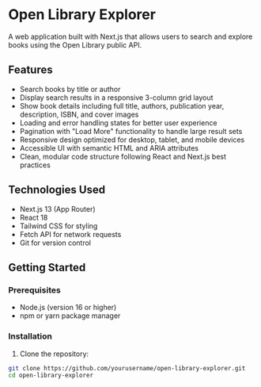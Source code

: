 # Open Library Explorer

A web application built with Next.js that allows users to search and explore books using the Open Library public API.

## Features

- Search books by title or author
- Display search results in a responsive 3-column grid layout
- Show book details including full title, authors, publication year, description, ISBN, and cover images
- Loading and error handling states for better user experience
- Pagination with "Load More" functionality to handle large result sets
- Responsive design optimized for desktop, tablet, and mobile devices
- Accessible UI with semantic HTML and ARIA attributes
- Clean, modular code structure following React and Next.js best practices

## Technologies Used

- Next.js 13 (App Router)
- React 18
- Tailwind CSS for styling
- Fetch API for network requests
- Git for version control

## Getting Started

### Prerequisites

- Node.js (version 16 or higher)
- npm or yarn package manager

### Installation

1. Clone the repository:

```bash
git clone https://github.com/yourusername/open-library-explorer.git
cd open-library-explorer
